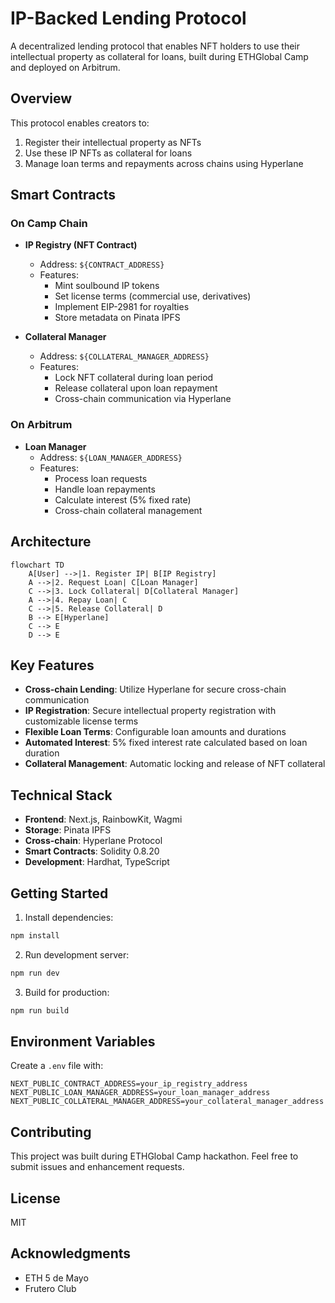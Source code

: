 # IP-Backed Lending Protocol

A decentralized lending protocol that enables NFT holders to use their intellectual property as collateral for loans, built during ETHGlobal Camp and deployed on Arbitrum.

## Overview

This protocol enables creators to:
1. Register their intellectual property as NFTs
2. Use these IP NFTs as collateral for loans
3. Manage loan terms and repayments across chains using Hyperlane

## Smart Contracts

### On Camp Chain
- **IP Registry (NFT Contract)**
  - Address: `${CONTRACT_ADDRESS}`
  - Features:
    - Mint soulbound IP tokens
    - Set license terms (commercial use, derivatives)
    - Implement EIP-2981 for royalties
    - Store metadata on Pinata IPFS

- **Collateral Manager**
  - Address: `${COLLATERAL_MANAGER_ADDRESS}`
  - Features:
    - Lock NFT collateral during loan period
    - Release collateral upon loan repayment
    - Cross-chain communication via Hyperlane

### On Arbitrum
- **Loan Manager**
  - Address: `${LOAN_MANAGER_ADDRESS}`
  - Features:
    - Process loan requests
    - Handle loan repayments
    - Calculate interest (5% fixed rate)
    - Cross-chain collateral management

## Architecture

```mermaid
flowchart TD
    A[User] -->|1. Register IP| B[IP Registry]
    A -->|2. Request Loan| C[Loan Manager]
    C -->|3. Lock Collateral| D[Collateral Manager]
    A -->|4. Repay Loan| C
    C -->|5. Release Collateral| D
    B --> E[Hyperlane]
    C --> E
    D --> E
```

## Key Features

- **Cross-chain Lending**: Utilize Hyperlane for secure cross-chain communication
- **IP Registration**: Secure intellectual property registration with customizable license terms
- **Flexible Loan Terms**: Configurable loan amounts and durations
- **Automated Interest**: 5% fixed interest rate calculated based on loan duration
- **Collateral Management**: Automatic locking and release of NFT collateral

## Technical Stack

- **Frontend**: Next.js, RainbowKit, Wagmi
- **Storage**: Pinata IPFS
- **Cross-chain**: Hyperlane Protocol
- **Smart Contracts**: Solidity 0.8.20
- **Development**: Hardhat, TypeScript

## Getting Started

1. Install dependencies:
```bash
npm install
```

2. Run development server:
```bash
npm run dev
```

3. Build for production:
```bash
npm run build
```

## Environment Variables

Create a `.env` file with:

```env
NEXT_PUBLIC_CONTRACT_ADDRESS=your_ip_registry_address
NEXT_PUBLIC_LOAN_MANAGER_ADDRESS=your_loan_manager_address
NEXT_PUBLIC_COLLATERAL_MANAGER_ADDRESS=your_collateral_manager_address
```

## Contributing

This project was built during ETHGlobal Camp hackathon. Feel free to submit issues and enhancement requests.

## License

MIT

## Acknowledgments

- ETH 5 de Mayo
- Frutero Club
